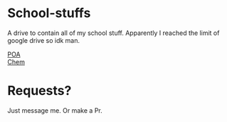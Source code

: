 # School-stuffs
A drive to contain all of my school stuff. Apparently I reached the limit of google drive so idk man.

[POA](https://github.com/pendragons-code/School-stuffs/tree/POA)    
[Chem](https://github.com/pendragons-code/School-stuffs/tree/Chem)    


# Requests?

Just message me. Or make a Pr.
